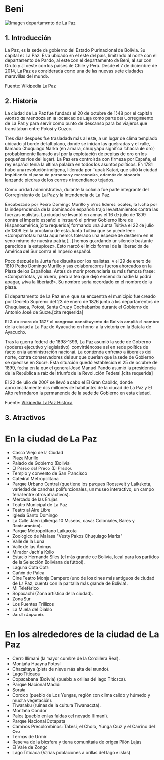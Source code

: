 # Beni 
![Imagen departamento de La Paz](https://upload.wikimedia.org/wikipedia/commons/thumb/f/f9/Beni_dpto_001.png/300px-Beni_dpto_001.png)
## 1. Introducción 

La Paz, es la sede de gobierno del Estado Plurinacional de Bolivia. Su capital es La Paz. Está ubicado en el este del país, limitando al norte con el departamento de Pando, al este con el departamento de Beni, al sur con Oruto y al oeste con los paises de Chile y Perú. Desde el 7 de diciembre de 2014, La Paz es considerada como una de las nuevas siete ciudades maravillas del mundo.

Fuente: [Wikipedia La Paz](https://es.wikipedia.org/wiki/La_Paz)

## 2. Historia
La ciudad de La Paz fue fundada el 20 de octubre de 1548 por el capitán Alonso de Mendoza en la localidad de Laja como parte del Corregimiento de La Paz y para servir como punto de descanso para los viajeros que transitaban entre Potosí y Cuzco.

Tres días después fue trasladada más al este, a un lugar de clima templado ubicado al borde del altiplano,​ donde se inician las quebradas y el valle, llamado Chuquiago Marka (en aimara, chuqiyapu significa ‘chacra de oro’; probablemente llamado así por la explotación de pepitas de oro en los pequeños ríos del lugar). La Paz era controlada con firmeza por España, el rey español tenía la última palabra en todos los asuntos políticos. En 1781 hubo una revolución indígena, liderada por Tupak Katari, que sitió la ciudad impidiendo el paso de personas y mercancías, además de atacarla lanzando piedras de los cerros e incendiando tejados.

Como unidad administrativa, durante la colonia fue parte integrante del Corregimiento de La Paz y la Intendencia de La Paz.

Encabezado por Pedro Domingo Murillo y otros líderes locales, la lucha por la independencia de la dominación española trajo levantamientos contra las fuerzas realistas. La ciudad se levantó en armas el 16 de julio de 1809 contra el Imperio español e instauró el primer Gobierno libre de Hispanoamérica,[cita requerida] formando una Junta Tuitiva el 22 de julio de 1809. En la proclama de esta Junta Tuitiva que se puede leer: «Compatriotas: hasta aquí hemos tolerado una especie de destierro en el seno mismo de nuestra patria;[...] hemos guardando un silencio bastante parecido a la estupidez». Esto marcó el inicio formal de la liberación de América del Sur contra el Imperio español.

Poco después la Junta fue disuelta por los realistas, y el 29 de enero de 1810 Pedro Domingo Murillo y sus colaboradores fueron ahorcados en la Plaza de los Españoles. Antes de morir pronunciaría su más famosa frase: «Compatriotas, yo muero, pero la tea que dejó encendida nadie la podrá apagar, ¡viva la libertad!». Su nombre sería recordado en el nombre de la plaza.

El departamento de La Paz en el que se encuentra el municipio fue creado por Decreto Supremo del 23 de enero de 1826 junto a los departamentos de Chuquisaca, Potosí, Santa Cruz y Cochabamba durante el Gobierno de Antonio José de Sucre.[cita requerida]

El 3 de enero de 1827 el congreso constituyente de Bolivia amplió el nombre de la ciudad a La Paz de Ayacucho en honor a la victoria en la Batalla de Ayacucho.

Tras la guerra federal de 1898-1899, La Paz asumió la sede de Gobierno (poderes ejecutivo y legislativo), convirtiéndose así en sede política de facto en la administración nacional. La contienda enfrentó a liberales del norte, contra conservadores del sur que querían que la sede de Gobierno se quedase en Sucre. Esta situación quedó establecida el 25 de octubre de 1899, fecha en la que el general José Manuel Pando asumió la presidencia de la República a raíz del triunfo de la Revolución Federal.[cita requerida]

El 22 de julio de 2007 se llevó a cabo el El Gran Cabildo, donde aproximadamente dos millones de habitantes de la ciudad de La Paz y El Alto refrendaron la permanencia de la sede de Gobierno en esta ciudad.


Fuente: [Wikipedia La Paz Historia](https://es.wikipedia.org/wiki/La_Paz#Historia)

## 3. Atractivos

# En la ciudad de La Paz

* Casco Viejo de la Ciudad
* Plaza Murillo
* Palacio de Gobierno (Bolivia)
* El Paseo del Prado (El Prado).
* Templo y convento de San Francisco
* Catedral Metropolitana
* Parque Urbano Central (que tiene los parques Roosevelt y Laikakota, variedad de canchas polifuncionales, un museo interactivo, un campo ferial entre otros atractivos).
* Mercado de las Brujas
* Teatro Municipal de La Paz
* Teatro al Aire Libre
* Iglesia Santo Domingo
* La Calle Jaén (alberga 10 Museos, casas Coloniales, Bares y Restaurantes).
* Parque Metropolitano Laikacota
* Zoológico de Mallasa "Vesty Pakos Chuquiago Marka"
* Valle de la Luna
* Valle de las Ánimas
* Mirador Jach'a Kollo
* Estadio Hernando Siles (el más grande de Bolivia, local para los partidos de la Selección Boliviana de fútbol).
* Laguna Cota Cota
* Cañón de Palca
* Cine Teatro Monje Campero (uno de los cines más antiguos de ciudad de La Paz, cuenta con la pantalla más grande de Bolivia).
* Mi Teleférico
* Sopocachi (Zona artística de la ciudad).
* Zona Sur
* Los Puentes Trillizos
* La Muela del Diablo
* Jardín Japonés

# En los alrededores de la ciudad de La Paz

* Cerro Illimani (la mayor cumbre de la Cordillera Real).
* Montaña Huayna Potosí
* Chacaltaya (pista de nieve más alta del mundo).
* Lago Titicaca
* Copacabana (Bolivia) (pueblo a orillas del lago Titicaca).
* Parque Nacional Madidi
* Sorata
* Coroico (pueblo de Los Yungas, región con clima cálido y húmedo y mucha vegetación).
* Tiwanaku (ruinas de la cultura Tiwanacota).
* Montaña Condori
* Palca (pueblo en las faldas del nevado Illimani).
* Parque Nacional Cotapata
* Caminos Precolombinos: Takesi, el Choro, Yunga Cruz y el Camino del Oro
* Termas de Urmiri
* Reserva de la biosfera y tierra comunitaria de origen Pilón Lajas
* El Valle de Zongo
* Lago Titicaca (Varias poblaciones a orillas del lago e islas)

